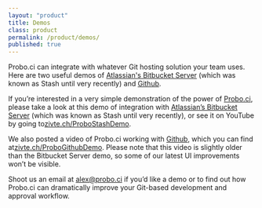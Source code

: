 ```yaml
---
layout: "product"
title: Demos
class: product
permalink: /product/demos/
published: true
---
```

Probo.ci can integrate with whatever Git hosting solution your team uses. Here are two useful demos of [Atlassian's Bitbucket Server](https://www.atlassian.com/software/bitbucket/server) (which was known as Stash until very recently) and [Github](http://github.com/).

If you’re interested in a very simple demonstration of the power of [Probo.ci](http://probo.ci/), please take a look at this demo of integration with [Atlassian’s Bitbucket Server](https://www.atlassian.com/software/bitbucket/server) (which was known as Stash until very recently), or see it on YouTube by going to[zivte.ch/ProboStashDemo](http://zivte.ch/ProboStashDemo).

We also posted a video of Probo.ci working with [Github](http://github.com/), which you can find at[zivte.ch/ProboGithubDemo](http://zivte.ch/ProboGithubDemo). Please note that this video is slightly older than the Bitbucket Server demo, so some of our latest UI improvements won’t be visible.

Shoot us an email at alex@probo.ci if you’d like a demo or to find out how Probo.ci can dramatically improve your Git-based development and approval workflow.

